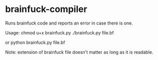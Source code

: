 # brainfuck-compiler

Runs brainfuck code and reports an error in case there is one.


Usage:
	chmod u+x brainfuck.py
	./brainfuck.py file.bf

or
	python brainfuck.py file.bf


Note: extension of brainfuck file doesn't matter as long as it is readable. 

